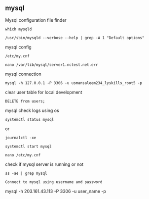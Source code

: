 ## mysql
Mysql configuration file finder
```
which mysqld
```
```
/usr/sbin/mysqld --verbose --help | grep -A 1 "Default options"
```

mysql config
```
/etc/my.cnf
```

```
nano /var/lib/mysql/server1.nctest.net.err
```

mysql connection
```
mysql -h 127.0.0.1 -P 3306 -u usmansaleem234_lyskills_root5 -p
```
clear user table for local development
```
DELETE from users;
```

mysql check logs using os
```
systemctl status mysql
```
or

```
journalctl -xe
```
```
systemctl start mysql
```

```
nano /etc/my.cnf
```

check if mysql server is running or not
```
ss -ae | grep mysql
```

```
Connect to mysql using username and password
```
mysql -h 203.161.43.113 -P 3306 -u user_name -p
```
